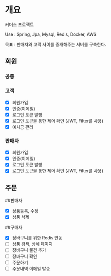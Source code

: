 # 개요
커머스 프로젝트


Use : Spring, Jpa, Mysql, Redis, Docker, AWS

목표 : 판매자와 고객 사이를 중개해주는 서버를 구축한다.

## 회원
### 공통
 
### 고객
 - [x] 회원가입
 - [x] 인증(이메일)
 - [x] 로그인 토큰 발행
 - [x] 로그인 토큰을 통한 제어 확인 (JWT, Filter를 사용)
 - [x] 예치금 관리

### 판매자
 - [x] 회원가입 
 - [x] 인증(이메일)
 - [x] 로그인 토큰 발행
 - [x] 로그인 토큰을 통한 제어 확인 (JWT, Filter를 사용)

## 주문
 ##판매자
 - [x] 상품등록, 수정
 - [x] 상품 삭제

 ##구매자
 - [x] 장바구니를 위한 Redis 연동
 - [ ] 상품 검색, 상세 페이지
 - [ ] 장바구니 물건 추가
 - [ ] 장바구니 확인
 - [ ] 주문하기
 - [ ] 주문내역 이메일 발송
